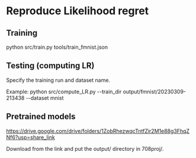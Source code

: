 # Reproduce Likelihood regret
## Training

python src/train.py tools/train_fmnist.json

## Testing (computing LR)

Specify the training run and dataset name.

Example: python src/compute_LR.py --train_dir output/fmnist/20230309-213438 --dataset mnist

## Pretrained models

https://drive.google.com/drive/folders/1ZobRhezwqcTntfZir2M1e88g3FhqZNf6?usp=share_link

Download from the link and put the output/ directory in 708proj/. 